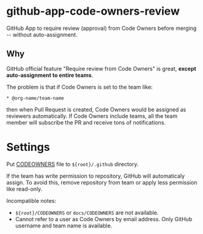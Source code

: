 # github-app-code-owners-review

GitHub App to require review (approval) from Code Owners before merging -- without auto-assignment.

## Why

GitHub official feature "Require review from Code Owners" is great, **except auto-assignment to entire teams**.

The problem is that if Code Owners is set to the team like:

```
* @org-name/team-name
```

then when Pull Request is created, Code Owners would be assigned as reviewers automatically. If Code Owners include teams, all the team member will subscribe the PR and receive tons of notifications.

# Settings

Put [CODEOWNERS](https://docs.github.com/en/free-pro-team@latest/github/creating-cloning-and-archiving-repositories/about-code-owners) file to `${root}/.github` directory.

If the team has write permission to repository, GitHub will automaticaly assign.
To avoid this, remove repository from team or apply less permission like read-only.

Incompatible notes:

* `${root}/CODEOWNERS` or `docs/CODEOWNERS` are not available.
* Cannot refer to a user as Code Owners by email address. Only GitHub username and team name is available.
